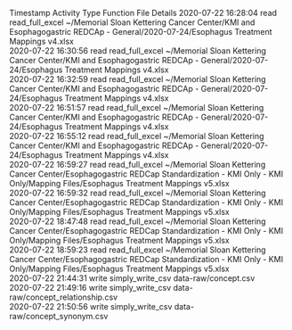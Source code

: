 Timestamp	Activity Type	Function	File	Details
2020-07-22 16:28:04	read	read_full_excel	~/Memorial Sloan Kettering Cancer Center/KMI and Esophagogastric REDCAp - General/2020-07-24/Esophagus Treatment Mappings v4.xlsx	
2020-07-22 16:30:56	read	read_full_excel	~/Memorial Sloan Kettering Cancer Center/KMI and Esophagogastric REDCAp - General/2020-07-24/Esophagus Treatment Mappings v4.xlsx	
2020-07-22 16:32:59	read	read_full_excel	~/Memorial Sloan Kettering Cancer Center/KMI and Esophagogastric REDCAp - General/2020-07-24/Esophagus Treatment Mappings v4.xlsx	
2020-07-22 16:51:57	read	read_full_excel	~/Memorial Sloan Kettering Cancer Center/KMI and Esophagogastric REDCAp - General/2020-07-24/Esophagus Treatment Mappings v4.xlsx	
2020-07-22 16:55:12	read	read_full_excel	~/Memorial Sloan Kettering Cancer Center/KMI and Esophagogastric REDCAp - General/2020-07-24/Esophagus Treatment Mappings v4.xlsx	
2020-07-22 16:59:27	read	read_full_excel	~/Memorial Sloan Kettering Cancer Center/Esophagogastric REDCap Standardization - KMI Only - KMI Only/Mapping Files/Esophagus Treatment Mappings v5.xlsx	
2020-07-22 16:59:32	read	read_full_excel	~/Memorial Sloan Kettering Cancer Center/Esophagogastric REDCap Standardization - KMI Only - KMI Only/Mapping Files/Esophagus Treatment Mappings v5.xlsx	
2020-07-22 18:47:48	read	read_full_excel	~/Memorial Sloan Kettering Cancer Center/Esophagogastric REDCap Standardization - KMI Only - KMI Only/Mapping Files/Esophagus Treatment Mappings v5.xlsx	
2020-07-22 18:59:23	read	read_full_excel	~/Memorial Sloan Kettering Cancer Center/Esophagogastric REDCap Standardization - KMI Only - KMI Only/Mapping Files/Esophagus Treatment Mappings v5.xlsx	
2020-07-22 21:44:31	write	simply_write_csv	data-raw/concept.csv	
2020-07-22 21:49:16	write	simply_write_csv	data-raw/concept_relationship.csv	
2020-07-22 21:50:56	write	simply_write_csv	data-raw/concept_synonym.csv	
